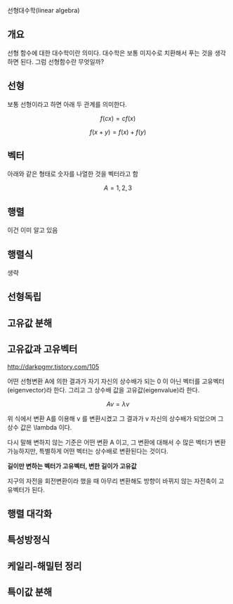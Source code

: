 선형대수학(linear algebra)

## 개요

선형 함수에 대한 대수학이란 의미다. 대수학은 보통 미지수로 치환해서 푸는 것을 생각하면 된다. 그럼 선형함수란 무엇일까?

## 선형

보통 선형이라고 하면 아래 두 관계를 의미한다.

$$
f(cx) = cf(x)
$$

$$
f(x+y) = f(x) + f(y)
$$

## 벡터

아래와 같은 형태로 숫자를 나열한 것을 벡터라고 함

$$
A = {1, 2, 3}
$$

## 행렬

이건 이미 알고 있음

## 행렬식

생략

## 선형독립


## 고유값 분해


## 고유값과 고유벡터

http://darkpgmr.tistory.com/105

어떤 선형변환 A에 의한 결과가 자기 자신의 상수배가 되는 0 이 아닌 벡터를 고유벡터(eigenvector)라 한다. 그리고 그 상수배 값을 고유값(eigenvalue)라 한다.

$$
Av = \lambda v
$$

위 식에서 변환 A를 이용해 v 를 변환시켰고 그 결과가 v 자신의 상수배가 되었으며 그 상수 값은 \lambda 이다.

다시 말해 변하지 않는 기준은 어떤 변환 A 이고, 그 변환에 대해서 수 많은 벡터가 변환 가능하지만, 특별하게 어떤 벡터는 상수배로 변환된다는 것이다. 

**길이만 변하는 벡터가 고유벡터, 변한 길이가 고유값**

지구의 자전을 회전변환이라 했을 때 아무리 변환해도 방향이 바뀌지 않는 자전축이 고유벡터가 된다.

## 행렬 대각화






## 특성방정식

## 케일리-해밀턴 정리

## 특이값 분해




